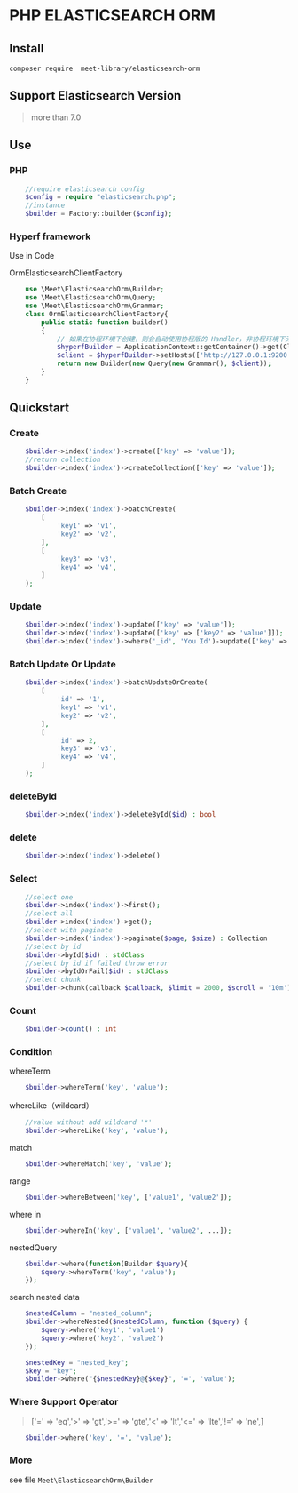 # PHP ELASTICSEARCH ORM

## Install

```
composer require  meet-library/elasticsearch-orm
```

## Support Elasticsearch Version

> more than 7.0

## Use

### PHP

```php
    //require elasticsearch config
    $config = require "elasticsearch.php";
    //instance
    $builder = Factory::builder($config);
```

### Hyperf framework

Use in Code

OrmElasticsearchClientFactory

```php
    use \Meet\ElasticsearchOrm\Builder;
    use \Meet\ElasticsearchOrm\Query;
    use \Meet\ElasticsearchOrm\Grammar;
    class OrmElasticsearchClientFactory{
        public static function builder()
        {
            // 如果在协程环境下创建，则会自动使用协程版的 Handler，非协程环境下无改变
            $hyperfBuilder = ApplicationContext::getContainer()->get(ClientBuilderFactory::class)->create();
            $client = $hyperfBuilder->setHosts(['http://127.0.0.1:9200'])->build();
            return new Builder(new Query(new Grammar(), $client));
        }
    }
```

## Quickstart

### Create

```php
    $builder->index('index')->create(['key' => 'value']);
    //return collection
    $builder->index('index')->createCollection(['key' => 'value']);
```

### Batch Create

```php
    $builder->index('index')->batchCreate(
        [
            'key1' => 'v1',
            'key2' => 'v2',
        ],
        [
            'key3' => 'v3',
            'key4' => 'v4',
        ]       
    );
```

### Update

```php
    $builder->index('index')->update(['key' => 'value']);
    $builder->index('index')->update(['key' => ['key2' => 'value']]);
    $builder->index('index')->where('_id', 'You Id')->update(['key' => ['key2' => 'value']]);
```

### Batch Update Or Update

```php
    $builder->index('index')->batchUpdateOrCreate(
        [
            'id' => '1', 
            'key1' => 'v1',
            'key2' => 'v2',
        ],
        [
            'id' => 2,
            'key3' => 'v3',
            'key4' => 'v4',
        ]       
    );
```

### deleteById

```php
    $builder->index('index')->deleteById($id) : bool
```

### delete

```php
    $builder->index('index')->delete()
```

### Select

```php
    //select one
    $builder->index('index')->first();
    //select all
    $builder->index('index')->get();
    //select with paginate
    $builder->index('index')->paginate($page, $size) : Collection
    //select by id
    $builder->byId($id) : stdClass
    //select by id if failed throw error
    $builder->byIdOrFail($id) : stdClass
    //select chunk
    $builder->chunk(callback $callback, $limit = 2000, $scroll = '10m')
```

### Count

```php
    $builder->count() : int
```

### Condition

whereTerm

```php
    $builder->whereTerm('key', 'value');
```

whereLike（wildcard）

```php
    //value without add wildcard '*'
    $builder->whereLike('key', 'value');
```

match

```php
    $builder->whereMatch('key', 'value');
```

range

```php
    $builder->whereBetween('key', ['value1', 'value2']);
```

where in

```php
    $builder->whereIn('key', ['value1', 'value2', ...]);
```

nestedQuery

```php
    $builder->where(function(Builder $query){
        $query->whereTerm('key', 'value');
    });
```

search nested data

```php
    $nestedColumn = "nested_column";
    $builder->whereNested($nestedColumn, function ($query) {
        $query->where('key1', 'value1')
        $query->where('key2', 'value2')
    });
```

```php
    $nestedKey = "nested_key";
    $key = "key";
    $builder->where("{$nestedKey}@{$key}", '=', 'value');
```

### Where Support Operator

> ['=' => 'eq','>'  => 'gt','>=' => 'gte','<'  => 'lt','<=' => 'lte','!=' => 'ne',]

```php
    $builder->where('key', '=', 'value');
```

### More

see file `Meet\ElasticsearchOrm\Builder`

